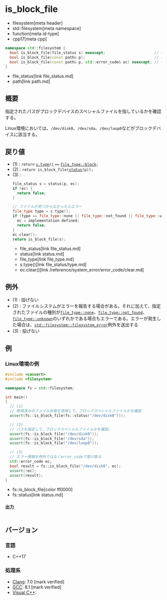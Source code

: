 # is_block_file
* filesystem[meta header]
* std::filesystem[meta namespace]
* function[meta id-type]
* cpp17[meta cpp]

```cpp
namespace std::filesystem {
  bool is_block_file(file_status s) noexcept;                      // (1)
  bool is_block_file(const path& p);                               // (2)
  bool is_block_file(const path& p, std::error_code& ec) noexcept; // (3)
}
```
* file_status[link file_status.md]
* path[link path.md]

## 概要
指定されたパスがブロックデバイスのスペシャルファイルを指しているかを確認する。

Linux環境においては、`/dev/disk0`、`/dev/sda`、`/dev/loop0`などがブロックデバイスに該当する。


## 戻り値
- (1) : `return` [`s.type()`](file_status/type.md) `==` [`file_type::block`](file_type.md)`;`
- (2) : `return is_block_file(`[`status`](status.md)`(p));`
- (3) :
    ```cpp
    file_status s = status(p, ec);
    if (ec) {
      return false;
    }

    // ファイルが見つからなかったらエラー
    file_type type = s.type();
    if (type == file_type::none || file_type::not_found || file_type::unknown) {
      ec = implementation-defined;
      return false;
    }
    ec.clear();
    return is_block_file(s);
    ```
    * file_status[link file_status.md]
    * status[link status.md]
    * file_type[link file_type.md]
    * s.type()[link file_status/type.md]
    * ec.clear()[link /reference/system_error/error_code/clear.md]


## 例外
- (1) : 投げない
- (2) : ファイルシステムがエラーを報告する場合がある。それに加えて、指定されたファイルの種別が[`file_type::none`](file_type.md)、[`file_type::not_found`](file_type.md)、[`file_type::unknown`](file_type.md)のいずれかである場合もエラーである。エラーが発生した場合は、[`std::filesystem::filesystem_error`](filesystem_error.md)例外を送出する
- (3) : 投げない


## 例
### Linux環境の例
```cpp example
#include <cassert>
#include <filesystem>

namespace fs = std::filesystem;

int main()
{
  // (1)
  // 取得済みのファイル状態を使用して、ブロックスペシャルファイルかを確認
  assert(fs::is_block_file(fs::status("/dev/disk0")));

  // (2)
  // パスを指定して、ブロックスペシャルファイルかを確認。
  assert(fs::is_block_file("/dev/disk0"));
  assert(fs::is_block_file("/dev/sda"));
  assert(fs::is_block_file("/dev/loop0"));

  // (3)
  // エラー情報を例外ではなくerror_codeで受け取る
  std::error_code ec;
  bool result = fs::is_block_file("/dev/disk0", ec);
  assert(!ec);
  assert(result);
}
```
* fs::is_block_file[color ff0000]
* fs::status[link status.md]

#### 出力
```
```

## バージョン
### 言語
- C++17

### 処理系
- [Clang](/implementation.md#clang): 7.0 [mark verified]
- [GCC](/implementation.md#gcc): 8.1 [mark verified]
- [Visual C++](/implementation.md#visual_cpp):

